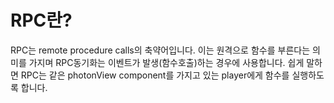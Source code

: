 # RPC란? 

RPC는 remote procedure calls의 축약어입니다. 이는 원격으로 함수를 부른다는 의미를 가지며 RPC동기화는 이벤트가 발생(함수호출)하는 경우에 사용합니다.
쉽게 말하면 RPC는 같은 photonView component를 가지고 있는 player에게 함수를 실행하도록 합니다.

